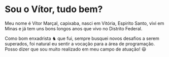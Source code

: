 # Sou o Vítor, tudo bem?

Meu nome é Vítor Marçal, capixaba, nasci em Vitória, Espirito Santo, vivi em Minas e já tem uns bons longos anos que vivo no Distrito Federal.

Como bom enxadrista &#9822; que fui, sempre busquei novos desafios a serem superados, foi natural eu sentir 
a vocação para a área de programação. Posso dizer que sou muito realizado em meu campo de atuação! &#128515;
